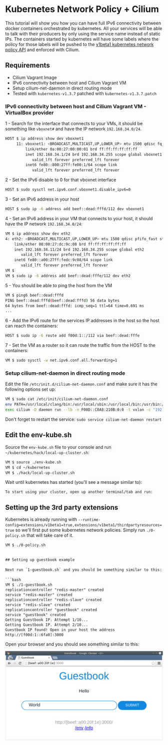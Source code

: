 # Kubernetes Network Policy + Cilium

This tutorial will show you how you can have full IPv6 connectivity between
docker containers orchestrated by kubernetes. All your services will be able to
talk with their producers by only using the service name instead of static IPs.
The containers started by kubernetes will have some labels where the policy for those labels
will be pushed to the [v1beta1 kubernetes network policy API](https://github.com/kubernetes/kubernetes/blob/master/docs/proposals/network-policy.md)
and enforced with Cilium.

## Requirements

 - Cilium Vagrant Image
 - IPv6 connectivity between host and Cilium Vagrant VM
 - Setup cilium-net-daemon in direct routing mode
 - Tested with `kubernetes-v1.3.7` patched with `kubernetes-v1.3.7.patch`

### IPv6 connectivity between host and Cilium Vagrant VM - VirtualBox provider

1 - Search for the interface that connects to your VMs, it should be something like
`vboxnet#` and have the IP network `192.168.34.0/24`.

```bash
HOST $ ip address show dev vboxnet1
     11: vboxnet1: <BROADCAST,MULTICAST,UP,LOWER_UP> mtu 1500 qdisc fq_codel state UP group default qlen 1000
         link/ether 0a:00:27:00:00:01 brd ff:ff:ff:ff:ff:ff
         inet 192.168.34.1/24 brd 192.168.34.255 scope global vboxnet1
            valid_lft forever preferred_lft forever
         inet6 fe80::800:27ff:fe00:1/64 scope link
            valid_lft forever preferred_lft forever
```

2 - Set the IPv6 disable to 0 for that vboxnet interface

```bash
HOST $ sudo sysctl net.ipv6.conf.vboxnet1.disable_ipv6=0
```

3 - Set an IPv6 address in your host

```bash
HOST $ sudo ip -6 address add beef::dead:fffd/112 dev vboxnet1
```

4 - Set an IPv6 address in your VM that connects to your host, it should have the
IP network `192.168.34.0/24`:
```bash
VM $ ip address show dev eth2
4: eth2: <BROADCAST,MULTICAST,UP,LOWER_UP> mtu 1500 qdisc pfifo_fast state UP group default qlen 1000
    link/ether 08:00:27:dc:9c:08 brd ff:ff:ff:ff:ff:ff
    inet 192.168.34.11/24 brd 192.168.34.255 scope global eth2
       valid_lft forever preferred_lft forever
    inet6 fe80::a00:27ff:fedc:9c08/64 scope link
       valid_lft forever preferred_lft forever
VM $
VM $ sudo ip -6 address add beef::dead:fffe/112 dev eth2
```

5 - You should be able to ping the host from the VM

```bash
VM $ ping6 beef::dead:fffd
PING beef::dead:fffd(beef::dead:fffd) 56 data bytes
64 bytes from beef::dead:fffd: icmp_seq=1 ttl=64 time=0.691 ms
...
```

6 - Add the IPv6 route for the services IP addresses in the host so the host can reach
the containers:

```bash
HOST $ sudo ip -6 route add f00d:1::/112 via beef::dead:fffe
```

7 - Set the VM as a router so it can route the traffic from the HOST to the containers:

```bash
VM $ sudo sysctl -w net.ipv6.conf.all.forwarding=1
```

### Setup cilium-net-daemon in direct routing mode

Edit the file `/etc/init.d/cilium-net-daemon.conf` and make sure it has the following
options set up:

```bash
VM $ sudo cat /etc/init/cilium-net-daemon.conf
env PATH=/usr/local/clang/bin:/usr/local/sbin:/usr/local/bin:/usr/bin:/usr/sbin:/sbin:/bin
exec cilium -D daemon run --lb -n F00D::C0A8:210B:0:0 -t vxlan -c "192.168.33.11:8500" -k http://[f00d::c0a8:210b:0:ffff]:8080
```

Don't forget to restart the service: `sudo service cilium-net-daemon restart`

## Edit the env-kube.sh

Source the `env-kube.sh` file to your console and run
`~/kubernetes/hack/local-up-cluster.sh`:

```bash
VM $ source ./env-kube.sh
VM $ cd ~/kubernetes
VM $ ./hack/local-up-cluster.sh
```

Wait until kubernetes has started (you'll see a message similar to):
```
To start using your cluster, open up another terminal/tab and run:
```

## Setting up the 3rd party extensions

Kubernetes is already running with `--runtime-config=extensions/v1beta1=true,extensions/v1beta1/thirdpartyresources=true`
so we'll first put some kubernetes network policies. Simply run `./0-policy.sh` that will
take care of it.

```bash
VM $ ./0-policy.sh
```
```

## Setting up guestbook example

Next run `1-guestbook.sh` and you should be something similar to this:

```bash
VM $ ./1-guestbook.sh
replicationcontroller "redis-master" created
service "redis-master" created
replicationcontroller "redis-slave" created
service "redis-slave" created
replicationcontroller "guestbook" created
service "guestbook" created
Getting Guestbook IP. Attempt 1/10...
Getting Guestbook IP. Attempt 2/10...
Guestbook IP found! Open in your host the address
http://[f00d:1::6fa0]:3000
```

Open your browser and you should see something similar to this:

![browser](browser.png)
